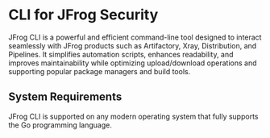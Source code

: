 # CLI for JFrog Security

JFrog CLI is a powerful and efficient command-line tool designed to interact seamlessly with JFrog products such as Artifactory, Xray, Distribution, and Pipelines. It simplifies automation scripts, enhances readability, and improves maintainability while optimizing upload/download operations and supporting popular package managers and build tools.

## System Requirements

JFrog CLI is supported on any modern operating system that fully supports the Go programming language.

####

